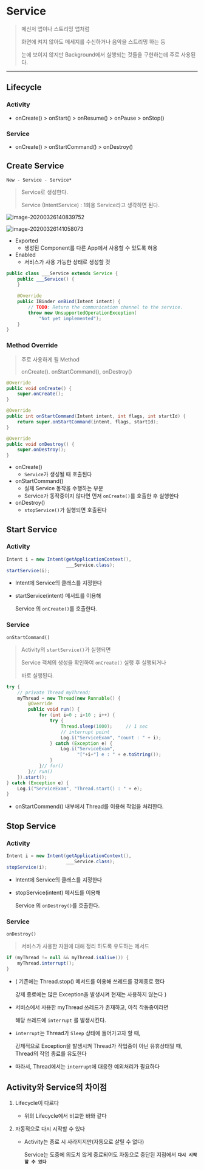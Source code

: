 # Service

> 메신저 앱이나 스트리밍 앱처럼
>
> 화면에 켜지 않아도 메세지를 수신하거나 음악을 스트리밍 하는 등
>
> 눈에 보이지 않지만 Background에서 실행되는 것들을 구현하는데 주로 사용된다.



---

## Lifecycle

### Activity

- onCreate() > onStart() > onResume() > onPause > onStop()

### Service

- onCreate() > onStartCommand() > onDestroy()



## Create Service

`New - Service - Service*`

> Service로 생성한다.
>
> Service (IntentService)  :  1회용 Service라고 생각하면 된다.

![image-20200326140839752](Image/image-20200326140839752.png)



![image-20200326141058073](Image/image-20200326141058073.png)

- Exported
  - 생성된 Component를 다른 App에서 사용할 수 있도록 허용
- Enabled
  - 서비스가 사용 가능한 상태로 생성할 것



```java
public class ___Service extends Service {
    public ___Service() {
    }
    
    @Override
    public IBinder onBind(Intent intent) {
        // TODO: Return the communication channel to the service.
        throw new UnsupportedOperationException(
            "Not yet implemented");
    }
}
```



### Method Override

> 주로 사용하게 될 Method
>
> onCreate(). onStartCommand(), onDestroy()

```java
@Override
public void onCreate() {
    super.onCreate();
}

@Override
public int onStartCommand(Intent intent, int flags, int startId) {
    return super.onStartCommand(intent, flags, startId);
}

@Override
public void onDestroy() {
    super.onDestroy();
}
```

- onCreate()
  - `Service`가 생성될 때 호출된다
- onStartCommand()
  - 실제 Service 동작을 수행하는 부분
  - Service가 동작중이지 않다면 먼저 `onCreate()`를 호출한 후 실행한다
- onDestroy()
  - `stopService()`가 실행되면 호출된다



## Start Service

### Activity

```java
Intent i = new Intent(getApplicationContext(),
                      ___Service.class);
startService(i);
```

- Intent에 Service의 클래스를 지정한다

- startService(intent) 메서드를 이용해

  Service 의 `onCreate()`를 호출한다.



### Service

`onStartCommand()`

> Activity의 `startService()`가 실행되면 
>
> Service 객체의 생성을 확인하여  `onCreate()` 실행 후 실행되거나
>
> 바로 실행된다.

```java
try {
    // private Thread myThread;
    myThread = new Thread(new Runnable() {
        @Override
        public void run() {
            for (int i=0 ; i<10 ; i++) {
                try {
                    Thread.sleep(1000);     // 1 sec
                    // interrupt point
                    Log.i("ServiceExam", "count : " + i);
                } catch (Exception e) {
                    Log.i("ServiceExam", 
                          "["+i+"] e : " + e.toString());
                }
            }// for()
        }// run()
    }).start();
} catch (Exception e) {
    Log.i("ServiceExam", "Thread.start() : " + e);
}
```

- onStartCommend() 내부에서 Thread를 이용해 작업을 처리한다.



## Stop Service

### Activity

```java
Intent i = new Intent(getApplicationContext(),
                      ___Service.class);
stopService(i);
```

- Intent에 Service의 클래스를 지정한다

- stopService(intent) 메서드를 이용해

  Service 의 `onDestroy()`를 호출한다.



### Service

`onDestroy()`

> 서비스가 사용한 자원에 대해 정리 하도록 유도하는 메서드

```java
if (myThread != null && myThread.isAlive()) {
    myThread.interrupt();
}
```

- ( 기존에는 Thread.stop() 메서드를 이용해 쓰레드를 강제종료 했다

  강제 종료에는 많은 Exception을 발생시켜 현재는 사용하지 않는다 )

- 서비스에서 사용한 myThread 쓰레드가 존재하고, 아직 작동중이라면

  해당 쓰레드에 `interrupt` 를 발생시킨다.

- `interrupt`는 Thread가 `Sleep` 상태에 들어가고자 할 때,

  강제적으로 Exception을 발생시켜 Thread가 작업중이 아닌 유휴상태일 때, Thread의 작업 종료를 유도한다

- 따라서, Thread에서는 `interrupt`에 대응한 예외처리가 필요하다





## Activity와 Service의 차이점

1. Lifecycle이 다르다

   - 위의 Lifecycle에서 비교한 바와 같다

2. 자동적으로 다시 시작할 수 있다

   - Activity는 종료 시 사라지지만(자동으로 살릴 수 없다)

     Service는 도중에 의도치 않게 중료되어도 자동으로 중단된 지점에서 **`다시 시작할 수 있다`**

